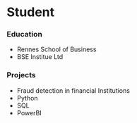 # Student
### Education
- Rennes School of Business
- BSE Institue Ltd

### Projects
- Fraud detection in financial Institutions
- Python
- SQL
- PowerBI
